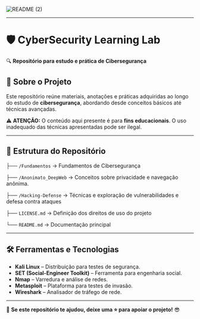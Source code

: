 
![README (2)](https://github.com/user-attachments/assets/3a6b3f34-0de5-41d3-bf36-72d96d916567)

---

# 🛡️ **CyberSecurity Learning Lab**  
🔍 **Repositório para estudo e prática de Cibersegurança**  

## 📌 **Sobre o Projeto**  
Este repositório reúne materiais, anotações e práticas adquiridas ao longo do estudo de **cibersegurança**, abordando desde conceitos básicos até técnicas avançadas. 

⚠ **ATENÇÃO:** O conteúdo aqui presente é para **fins educacionais**. O uso inadequado das técnicas apresentadas pode ser ilegal.  

---
## 📂 Estrutura do Repositório 
├── `/Fundamentos`          → Fundamentos de Cibersegurança 

├── `/Anonimato_DeepWeb`    → Conceitos sobre privacidade e navegação anônima.

├── `/Hacking-Defense`         → Técnicas e exploração de vulnerabilidades e defesa contra ataques

├── `LICENSE.md`            → Definição dos direitos de uso do projeto
 
└── `README.md`             → Documentação principal

--- 

## 🛠️ **Ferramentas e Tecnologias**  
- **Kali Linux** – Distribuição para testes de segurança.  
- **SET (Social-Engineer Toolkit)** – Ferramenta para engenharia social.  
- **Nmap** – Varredura e análise de redes.  
- **Metasploit** – Plataforma para testes de invasão.  
- **Wireshark** – Analisador de tráfego de rede.  

---

📢 **Se este repositório te ajudou, deixe uma ⭐ para apoiar o projeto!** 😎  

